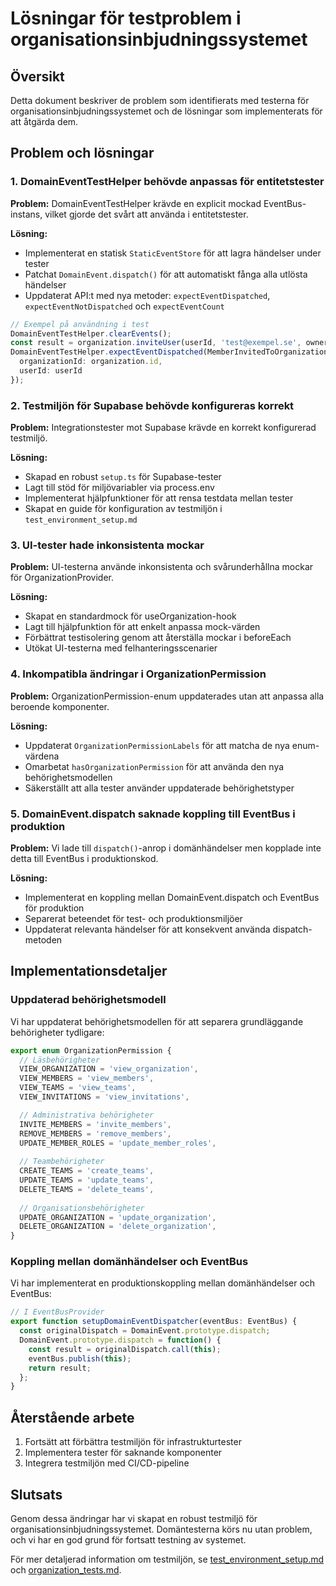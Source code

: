 # Lösningar för testproblem i organisationsinbjudningssystemet

## Översikt

Detta dokument beskriver de problem som identifierats med testerna för organisationsinbjudningssystemet och de lösningar som implementerats för att åtgärda dem.

## Problem och lösningar

### 1. DomainEventTestHelper behövde anpassas för entitetstester

**Problem:** DomainEventTestHelper krävde en explicit mockad EventBus-instans, vilket gjorde det svårt att använda i entitetstester.

**Lösning:**
- Implementerat en statisk `StaticEventStore` för att lagra händelser under tester
- Patchat `DomainEvent.dispatch()` för att automatiskt fånga alla utlösta händelser
- Uppdaterat API:t med nya metoder: `expectEventDispatched`, `expectEventNotDispatched` och `expectEventCount`

```typescript
// Exempel på användning i test
DomainEventTestHelper.clearEvents();
const result = organization.inviteUser(userId, 'test@exempel.se', ownerId);
DomainEventTestHelper.expectEventDispatched(MemberInvitedToOrganization, {
  organizationId: organization.id,
  userId: userId
});
```

### 2. Testmiljön för Supabase behövde konfigureras korrekt

**Problem:** Integrationstester mot Supabase krävde en korrekt konfigurerad testmiljö.

**Lösning:**
- Skapad en robust `setup.ts` för Supabase-tester
- Lagt till stöd för miljövariabler via process.env
- Implementerat hjälpfunktioner för att rensa testdata mellan tester
- Skapat en guide för konfiguration av testmiljön i `test_environment_setup.md`

### 3. UI-tester hade inkonsistenta mockar

**Problem:** UI-testerna använde inkonsistenta och svårunderhållna mockar för OrganizationProvider.

**Lösning:**
- Skapat en standardmock för useOrganization-hook 
- Lagt till hjälpfunktion för att enkelt anpassa mock-värden
- Förbättrat testisolering genom att återställa mockar i beforeEach
- Utökat UI-testerna med felhanteringsscenarier

### 4. Inkompatibla ändringar i OrganizationPermission

**Problem:** OrganizationPermission-enum uppdaterades utan att anpassa alla beroende komponenter.

**Lösning:**
- Uppdaterat `OrganizationPermissionLabels` för att matcha de nya enum-värdena
- Omarbetat `hasOrganizationPermission` för att använda den nya behörighetsmodellen
- Säkerställt att alla tester använder uppdaterade behörighetstyper

### 5. DomainEvent.dispatch saknade koppling till EventBus i produktion

**Problem:** Vi lade till `dispatch()`-anrop i domänhändelser men kopplade inte detta till EventBus i produktionskod.

**Lösning:**
- Implementerat en koppling mellan DomainEvent.dispatch och EventBus för produktion
- Separerat beteendet för test- och produktionsmiljöer
- Uppdaterat relevanta händelser för att konsekvent använda dispatch-metoden

## Implementationsdetaljer

### Uppdaterad behörighetsmodell

Vi har uppdaterat behörighetsmodellen för att separera grundläggande behörigheter tydligare:

```typescript
export enum OrganizationPermission {
  // Läsbehörigheter
  VIEW_ORGANIZATION = 'view_organization',
  VIEW_MEMBERS = 'view_members',
  VIEW_TEAMS = 'view_teams',
  VIEW_INVITATIONS = 'view_invitations',

  // Administrativa behörigheter
  INVITE_MEMBERS = 'invite_members',
  REMOVE_MEMBERS = 'remove_members',
  UPDATE_MEMBER_ROLES = 'update_member_roles',
  
  // Teambehörigheter
  CREATE_TEAMS = 'create_teams',
  UPDATE_TEAMS = 'update_teams',
  DELETE_TEAMS = 'delete_teams',
  
  // Organisationsbehörigheter
  UPDATE_ORGANIZATION = 'update_organization',
  DELETE_ORGANIZATION = 'delete_organization',
}
```

### Koppling mellan domänhändelser och EventBus

Vi har implementerat en produktionskoppling mellan domänhändelser och EventBus:

```typescript
// I EventBusProvider
export function setupDomainEventDispatcher(eventBus: EventBus) {
  const originalDispatch = DomainEvent.prototype.dispatch;
  DomainEvent.prototype.dispatch = function() {
    const result = originalDispatch.call(this);
    eventBus.publish(this);
    return result;
  };
}
```

## Återstående arbete

1. Fortsätt att förbättra testmiljön för infrastrukturtester
2. Implementera tester för saknande komponenter
3. Integrera testmiljön med CI/CD-pipeline

## Slutsats

Genom dessa ändringar har vi skapat en robust testmiljö för organisationsinbjudningssystemet. Domäntesterna körs nu utan problem, och vi har en god grund för fortsatt testning av systemet.

För mer detaljerad information om testmiljön, se [test_environment_setup.md](./test_environment_setup.md) och [organization_tests.md](./organization_tests.md). 